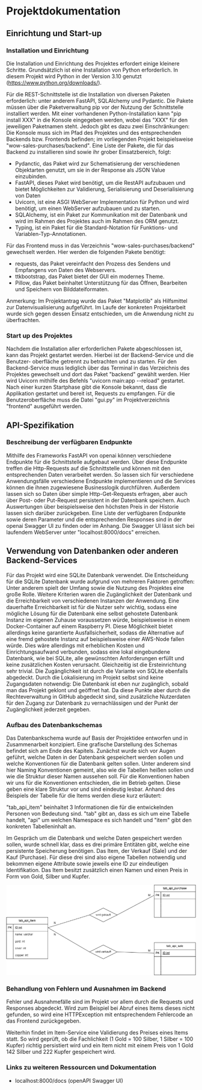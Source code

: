 # Projektdokumentation

## Einrichtung und Start-up
### Installation und Einrichtung
Die Installation und Einrichtung des Projektes erfordert einige kleinere Schritte. Grundsätzlich ist eine Installation 
von Python erforderlich. In diesem Projekt wird Python in der Version 3.10 genutzt (https://www.python.org/downloads/).  

Für die REST-Schnittstelle ist die Installation von diversen Paketen erforderlich: unter anderem FastAPI, 
SQLAlchemy und Pydantic. Die Pakete müssen über die Paketverwaltung pip vor der Nutzung der Schnittstelle installiert werden. 
Mit einer vorhandenen Python-Installation kann "pip install XXX" in die Konsole eingegeben werden, wobei das "XXX" für den jeweiligen Paketnamen steht. 
Jedoch gibt es dazu zwei Einschränkungen: Die Konsole muss sich im Pfad des Projektes und des entsprechenden Backends bzw. Frontends befinden;
im vorliegenden Projekt beispielsweise "wow-sales-purchases/backend". Eine Liste der Pakete, die für das Backend zu installieren sind sowie ihr grober Einsatzbereich, folgt:

- Pydanctic, das Paket wird zur Schematisierung der verschiedenen Objektarten genutzt, um sie in der Response als JSON Value einzubinden.
- FastAPI, dieses Paket wird benötigt, um die RestAPI aufzubauen und bietet Möglichkeiten zur Validierung, Serialisierung und Deserialisierung von Daten
- Uvicorn, ist eine ASGI WebServer Implementation für Python und wird benötigt, um einen WebServer aufzubauen und zu starten.
- SQLAlchemy, ist ein Paket zur Kommunikation mit der Datenbank und wird im Rahmen des Projektes auch im Rahmen des ORM genutzt.
- Typing, ist ein Paket für die Standard-Notation für Funktions- und Variablen-Typ-Annotationen.

Für das Frontend muss in das Verzeichnis "wow-sales-purchases/backend" gewechselt werden. Hier werden die folgenden Pakete benötigt:

- requests, das Paket vereinfacht den Prozess des Sendens und Empfangens von Daten des Webservers.
- ttkbootstrap, das Paket bietet der GUI ein modernes Theme. 
- Pillow, das Paket beinhaltet Unterstützung für das Öffnen, Bearbeiten und Speichern von Bilddateiformaten. 

Anmerkung: Im Projektantrag wurde das Paket "Matplotlib" als Hilfsmittel zur Datenvisualisierung aufgeführt. Im Laufe der konkreten Projektarbeit
wurde sich gegen dessen Einsatz entschieden, um die Anwendung nicht zu überfrachten. 

### Start up des Projektes
Nachdem die Installation aller erforderlichen Pakete abgeschlossen ist, kann das Projekt gestartet werden. Hierbei ist der Backend-Service und die Benutzer-
oberfläche getrennt zu betrachten und zu starten.
Für den Backend-Service muss lediglich über das Terminal in das Verzeichnis des Projektes gewechselt
und dort das Paket "backend" gewählt werden. Hier wird Uvicorn mithilfe des Befehls "uvicorn main:app --reload" gestartet. Nach einer kurzen 
Startphase gibt die Konsole bekannt, dass die Applikation gestartet und bereit ist, Requests zu empfangen. 
Für die Benutzeroberfläche muss die Datei "gui.py" im Projektverzeichnis "frontend" ausgeführt werden. 

## API-Spezifikation
### Beschreibung der verfügbaren Endpunkte
Mithilfe des Frameworks FastAPI von openai können verschiedene Endpunkte für die Schnittstelle aufgebaut werden. Über diese 
Endpunkte treffen die Http-Requests auf die Schnittstelle und können mit den entsprechenden Daten verarbeitet werden. 
So lassen sich für verschiedene Anwendungsfälle verschiedene Endpunkte implementieren und die Services können die ihnen zugewiesene
Businesslogik durchführen. Außerdem lassen sich so Daten über simple Http-Get-Requests erfragen, aber auch über Post- oder Put-Request persistent in 
der Datenbank speichern. Auch Auswertungen über beispielsweise den höchsten Preis in der Historie lassen sich darüber zurückgeben. 
Eine Liste der verfügbaren Endpunkte sowie deren Parameter und die entsprechenden Responses sind in der openai Swagger UI zu finden oder 
im Anhang. Die Swagger UI lässt sich bei laufendem WebServer unter "localhost:8000/docs" erreichen.

## Verwendung von Datenbanken oder anderen Backend-Services
Für das Projekt wird eine SQLite Datenbank verwendet. Die Entscheidung für die SQLite Datenbank wurde aufgrund von mehreren Faktoren getroffen: 
Unter anderem spielt der Umfang sowie die Nutzung des Projektes eine große Rolle. Weitere Kriterien waren die 
Zugänglichkeit der Datenbank und die Erreichbarkeit von verschiedenen Instanzen der Anwendung. 
Eine dauerhafte Erreichbarkeit ist für die Nutzer sehr wichtig, sodass eine mögliche Lösung für die Datenbank eine selbst gehostete Datenbank Instanz
im eigenen Zuhause voraussetzen würde, beispielsweise in einem Docker-Container auf einem Raspberry PI. Diese Möglichkeit bietet allerdings 
keine garantierte Ausfallsicherheit, sodass die Alternative auf eine fremd gehostete Instanz auf beispielsweise einer AWS-Node fallen würde.
Dies wäre allerdings mit erheblichen Kosten und Einrichtungsaufwand verbunden, sodass eine lokal eingebundene Datenbank, wie bei SQLite, 
alle gewünschten Anforderungen erfüllt und keine zusätzlichen Kosten verursacht. Gleichzeitig ist die Ersteinrichtung sehr trivial. 
Die Zugänglichkeit ist durch die Variante von SQLite ebenfalls abgedeckt. Durch die Lokalisierung im Projekt selbst sind keine Zugangsdaten notwendig: 
Die Datenbank ist eben nur zugänglich, sobald man das Projekt geklont und geöffnet hat. Da diese Punkte aber durch die Rechteverwaltung in 
GitHub abgedeckt sind, sind zusätzliche Nutzerdaten für den Zugang zur Datenbank zu vernachlässigen und der Punkt der Zugänglichkeit jederzeit gegeben.
### Aufbau des Datenbankschemas
Das Datenbankschema wurde auf Basis der Projektidee entworfen und in Zusammenarbeit konzipiert. Eine grafische Darstellung des Schemas befindet sich am Ende 
des Kapitels. 
Zunächst wurde sich vor Augen geführt, welche Daten in der Datenbank gespeichert werden sollen und welche Konventionen für die Datenbank gelten sollen. 
Unter anderem sind hier Naming Konventionen gemeint, also wie die Tabellen heißen sollen und wie die Struktur dieser Namen aussehen soll. 
Für die Konventionen haben wir uns für die Konventionen entschieden, die im Betrieb gelten. Diese geben eine klare Struktur vor und sind eindeutig lesbar.
Anhand des Beispiels der Tabelle für die Items werden diese kurz erläutert:

"tab_api_item" beinhaltet 3 Informationen die für die entwickelnden Personen von Bedeutung sind. "tab" gibt an, dass es sich um eine Tabelle handelt, "api" um 
welchen Namespace es sich handelt und "item" gibt den konkreten Tabelleninhalt an. 

Im Gespräch um die Datenbank und welche Daten gespeichert werden sollen, wurde schnell klar, dass es drei primäre Entitäten gibt, welche eine
persistente Speicherung benötigen. Das Item, der Verkauf (Sale) und der Kauf (Purchase). Für diese drei sind also eigene Tabellen notwendig und bekommen eigene 
Attribute sowie jeweils eine ID zur eindeutigen Identifikation. Das Item besitzt zusätzlich einen Namen und einen Preis in Form von Gold, Silber und Kupfer.

![ER-WOW-SALES.drawio.png](ER-WOW-SALES.drawio.png)
### Behandlung von Fehlern und Ausnahmen im Backend
Fehler und Ausnahmefälle sind im Projekt vor allem durch die Requests und Responses abgedeckt. Wird zum Beispiel bei Abruf eines Items dieses nicht gefunden, 
so wird eine HTTPException mit entsprechendem Fehlercode an das Frontend zurückgegeben. 

Weiterhin findet im Item-Service eine Validierung des Preises eines Items statt.
So wird geprüft, ob die Fachlichkeit (1 Gold = 100 Silber, 1 Silber = 100 Kupfer) richtig persistiert wird und ein Item nicht mit einem Preis von 1 Gold 142 Silber und 222 Kupfer
gespeichert wird.

### Links zu weiteren Ressourcen und Dokumentation
- localhost:8000/docs (openAPI Swagger UI)